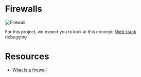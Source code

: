 # Firewalls
![Firewall](https://github.com/MuSnr/alx-system_engineering-devops/assets/108272722/2ffbbbd5-7ab1-4c1b-b165-7d2f4cda0052)


For this project, we expect you to look at this concept:
[Web stack debugging](https://intranet.alxswe.com/concepts/68)

# Resources
- [What is a firewall](https://en.wikipedia.org/wiki/Firewall_%28computing%29)

